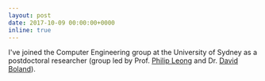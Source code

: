 ```yaml
---
layout: post
date: 2017-10-09 00:00:00+0000
inline: true
---
```


I've joined the Computer Engineering group at the University of Sydney as a
postdoctoral researcher (group led by Prof. [Philip Leong](http://phwl.org/)
and Dr. [David
Boland](https://www.sydney.edu.au/engineering/about/our-people/academic-staff/david-boland.html)).

